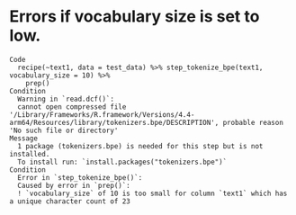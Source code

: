 # Errors if vocabulary size is set to low.

    Code
      recipe(~text1, data = test_data) %>% step_tokenize_bpe(text1, vocabulary_size = 10) %>%
        prep()
    Condition
      Warning in `read.dcf()`:
      cannot open compressed file '/Library/Frameworks/R.framework/Versions/4.4-arm64/Resources/library/tokenizers.bpe/DESCRIPTION', probable reason 'No such file or directory'
    Message
      1 package (tokenizers.bpe) is needed for this step but is not installed.
      To install run: `install.packages("tokenizers.bpe")`
    Condition
      Error in `step_tokenize_bpe()`:
      Caused by error in `prep()`:
      ! `vocabulary_size` of 10 is too small for column `text1` which has a unique character count of 23

